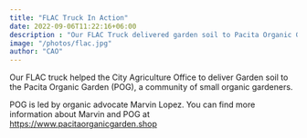 ```yaml
---
title: "FLAC Truck In Action"
date: 2022-09-06T11:22:16+06:00
description : "Our FLAC Truck delivered garden soil to Pacita Organic Garden"
image: "/photos/flac.jpg"
author: "CAO"
---
```




Our FLAC truck helped the City Agriculture Office to deliver Garden soil to the Pacita Organic Garden (POG), a community of small organic gardeners. 

POG is led by organic advocate Marvin Lopez. You can find more information about Marvin and POG at https://www.pacitaorganicgarden.shop
